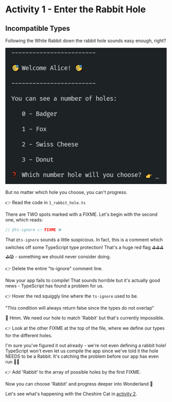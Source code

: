 # Activity 1 - Enter the Rabbit Hole

## Incompatible Types

Following the White Rabbit down the rabbit hole sounds easy enough, right?

![Enter the Rabbit Hole](../images/rabbit_hole.jpg)

But no matter which hole you choose, you can't progress.

👉 Read the code in `1_rabbit_hole.ts`

There are TWO spots marked with a FIXME. Let's begin with the second one, which reads:

```JavaScript
// @ts-ignore 👉 FIXME ❌
```

That `@ts-ignore` sounds a little suspicious. In fact, this is a comment which switches off some TypeScript type protection! That's a huge red flag ⛳⛳⛳⛳😱 - something we should never consider doing.

👉 Delete the entire "ts-ignore" comment line.

Now your app fails to compile! That sounds horrible but it's actually good news - TypeScript has found a problem for us.

👉 Hover the red squiggly line where the `ts-ignore` used to be.

"This condition will always return false since the types do not overlap"

🤔 Hmm. We need our hole to match 'Rabbit' but that's currently impossible.

👉 Look at the other FIXME at the top of the file, where we define our types for the different holes.

I'm sure you've figured it out already - we're not even defining a rabbit hole! TypeScript won't even let us compile the app since we've told it the hole NEEDS to be a Rabbit. It's catching the problem before our app has even run 💃🕺

👉 Add 'Rabbit' to the array of possible holes by the first FIXME.

Now you can choose 'Rabbit' and progress deeper into Wonderland 🥳

Let's see what's happening with the Cheshire Cat in [activity 2](./activity_2.md).

